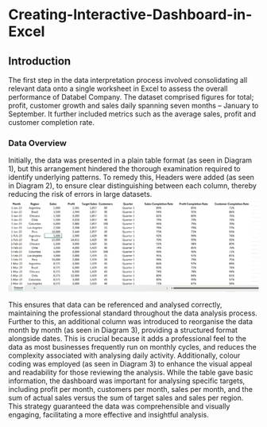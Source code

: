 # Creating-Interactive-Dashboard-in-Excel

##  Introduction
The first step in the data interpretation process involved consolidating all relevant data onto a single worksheet in Excel to assess the overall performance of Databel Company. The dataset comprised figures for total; profit, customer growth and sales daily spanning seven months – January to September. It further included metrics such as the average sales, profit and customer completion rate.

### Data Overview 
Initially, the data was presented in a plain table format (as seen in Diagram 1), but this arrangement hindered the thorough examination required to identify underlying patterns. To remedy this, Headers were added (as seen in Diagram 2), to ensure clear distinguishing between each column, thereby reducing the risk of errors in large datasets. 
![Diagram 1](https://github.com/Mojm4321/Creating-Interactive-Dashboard-in-Excel/blob/main/screenshots/Diagram%201.png)

This ensures that data can be referenced and analysed correctly, maintaining the professional standard throughout the data analysis process. Further to this, an additional column was introduced to reorganise the data month by month (as seen in Diagram 3), providing a structured format alongside dates. This is crucial because it adds a professional feel to the data as most businesses frequently run on monthly cycles, and reduces the complexity associated with analysing daily activity. Additionally, colour coding was employed (as seen in Diagram 3) to enhance the visual appeal and readability for those reviewing the analysis. While the table gave basic information, the dashboard was important for analysing specific targets, including profit per month, customers per month, sales per month, and the sum of actual sales versus the sum of target sales and sales per region. This strategy guaranteed the data was comprehensible and visually engaging, facilitating a more effective and insightful analysis.
